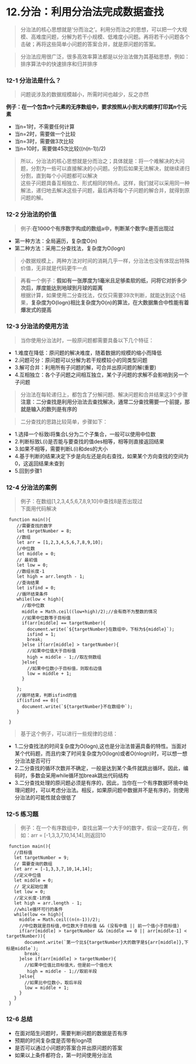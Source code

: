 # 12.分治：利用分治法完成数据查找

> 分治法的核心思想就是‘分而治之’。利用分而治之的思想，可以把一个大规模、高难度问题，分解为若干小规模、低难度小问题。再将若干小问题各个击破；再将这些简单小问题的答案合并，就是原问题的答案。

> 分治法应用很广泛，很多高效率算法都是以分治法做为其基础思想，例如：排序算法中的快速排序和归并排序

### 12-1 分治法是什么？

> 问题说涉及的数据规模越小，所需时间也越少，反之亦然

<b>例子：在一个包含n个元素的无序数组中，要求按照从小到大的顺序打印其n个元素</b>
- 当n=1时，不需要任何计算
- 当n=2时，需要做一个比较
- 当n=3时，需要做3次比较
- 当n=10时，需要做45次比较((n(n-1))/2)

> 所以，分治法的核心思想就是分而治之；具体就是：将一个难解决的大问题，分割为一些可以直接解决的小问题。分割后如果无法解决，就继续递归分割，直到每个小问题都可以解决<br/>
> 这些子问题具备互相独立、形式相同的特点。这样，我们就可以采用同一种解法，递归地去解决这些子问题，最后再将每个子问题的解合并，就得到原问题的解。

### 12-2 分治法的价值

> 例子:<b>在1000个有序数字构成的数组a中，判断某个数字c是否出现过</b>
- 第一种方法：全局遍历，复杂度O(n)
- 第二种方法：采用二分查找法，复杂度为O(logn)

> 小数据规模上，两种方法对时间的消耗几乎一样，分治法也没有体现出特殊价值，无非就是代码更牛一点

> 再看一个例子：<b>假如有一张厚度为1毫米且足够柔软的纸，问将它对折多少次后，厚度能达到地球到月球的距离</b><br/>
> 根据计算，如果使用二分查找法，仅仅只需要39次判断，就能达到这个结果，<b>复杂度为O(logn)相比复杂度为O(n)的算法，在大数据集合中性能有着爆发式的提高</b>

### 12-3 分治法的使用方法

> 当你使用分治法时，一般原问题都需要具备以下几个特征：
- 1.难度在降低：原问题的解决难度，随着数据的规模的缩小而降低
- 2.问题可分：原问题可以分解为若干规模较小的同类型问题
- 3.解可合并：利用所有子问题的解，可合并出原问题的解(重要)
- 4.互相独立：各个子问题之间相互独立，某个子问题的求解不会影响到另一个子问题

> 分治法在每轮递归上，都包含了分解问题、解决问题和合并结果这3个步骤<b>注意：二分查找是利用分治法去查找解决，通常二分查找需要一个前提，那就是输入的数列是有序的</b>

> 二分查找的思路比较简单，步骤如下：
- 1.选择一个标致i将集合L分为二个子集合，一般可以使用中位数
- 2.判断标致L(i)是否能与要查找的值des相等，相等则直接返回结果
- 3.如果不相等，需要判断L(i)和des的大小
- 4.基于判断的结果决定下步是向左还是向右查找，如果某个方向查找的空间为0，这返回结果未查到
- 5.回到步骤1

### 12-4 分治法的案例

> 例子：在数组[1,2,3,4,5,6,7,8,9,10]中查找8是否出现过<br>
> 下面用代码解决

```
 function main(){
    //需要查找的数字
    let targetNumber = 8;
    //数组
    let arr = [1,2,3,4,5,6,7,8,9,10];
    //中位数
    let middle = 0;
    // 最初值
    let low = 0;
    //数组长度-1
    let high = arr.length - 1;
    //查询结果
    let isfind = 0;
    //循环结束条件
    while(low < high){
      //取中位数
      middle = Math.ceil((low+high)/2);//会有商不为整数的情况
      //如果中位数等于目标值
      if(arr[middle] == targetNumber){
        document.write(`${targetNumber}在数组中，下标为${middle}`);
        isfind = 1;
        break;
      }else if(arr[middle] > targetNumber){
        //如果中位值大于目标值
        high = middle - 1;//取左侧数组
      }else{
        //如果中位数小于目标值，则取右边值
        low = middle + 1;
      }

    };
    //循环结束，判断isfind的值
    if(isfind == 0){
      document.write(`${targetNumber}不在数组中`);
    }

 }

```
> 基于这个例子，可以进行一些规律的总结：
- 1.二分查找法的时间复杂度为O(logn),这也是分治法普遍具备的特性。当面对某个代码题，而且约束了时间复杂度为O(logn)或者O(nlogn)时，可以想一想分治法是否可行
- 2.二分查找的循环次数并不确定，一般是达到某个条件就跳出循环。因此，编码时，多数会采用while循环加break跳出代码结构
- 3.二分查找处理的原问题必须是有序的，因此，当你在一个有序数据环境中处理问题时，可以考虑分治法。相反，如果原问题中数据并不是有序的，则使用分治法的可能性就会很低了

### 12-5 练习题

> 例子：在一个有序数组中，查找出第一个大于9的数字，假设一定存在，例如：arr = [-1,3,3,7,10,14,14],则返回10

```
 function main(){
   //目标值
   let targetNumber = 9;
   // 需要查询的数组
   let arr = [-1,3,3,7,10,14,14];
   //定义中位值
   let middle = 0;
   // 定义起始位置
   let low = 0;
   //定义长度-1的值
   let high = arr.length - 1;
   //while循环可行的条件
   while(low <= high){
     middle = Math.ceil((n(n-1))/2);
     //中位数就是目标值,中位数大于目标值 && (没有中值 || 前一个值小于目标值)
     if(arr[middle] > targetNumber && (middle == 0 || arr[middle-1] < targetNumber)){
       document.write(`第一个比${targetNumber}大的数字是${arr[middle]},下标是middle`);
       break;
     }else if(arr[middle] > targetNumber){
       //如果中位值比目标值大，但是前一个值也大
        high = middle - 1;//取前半段
     }else{
       //如果比中位数小，取后半段
       low = middle + 1;
     }
   }
 }

```

### 12-6 总结

- 在面对陌生问题时，需要判断问题的数据是否有序
- 预期的时间复杂度是否带有logn项
- 是否可以通过小问题的答案合并出原问题的答案
- 如果以上条件都符合，第一时间使用分治法
